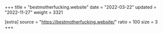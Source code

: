 +++
title = "bestmotherfucking.website"
date = "2022-03-22"
updated = "2022-11-27"
weight = 3321

[extra]
source = "https://bestmotherfucking.website/"
ratio = 100
size = 3
+++

